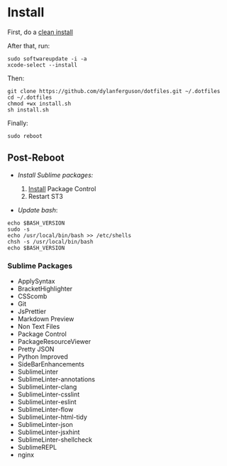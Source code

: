# Install
First, do a [clean install](https://www.imore.com/how-do-clean-install-macos)

After that, run: 
```shell
sudo softwareupdate -i -a
xcode-select --install
```

Then:
```shell
git clone https://github.com/dylanferguson/dotfiles.git ~/.dotfiles
cd ~/.dotfiles
chmod +wx install.sh
sh install.sh
```

Finally:
```shell
sudo reboot
```

## Post-Reboot
- *Install Sublime packages:*
    1. [Install](https://packagecontrol.io/installation) Package Control
    2. Restart ST3

- *Update bash*: 
```shell
echo $BASH_VERSION
sudo -s
echo /usr/local/bin/bash >> /etc/shells
chsh -s /usr/local/bin/bash
echo $BASH_VERSION
```

### Sublime Packages
 - ApplySyntax
 - BracketHighlighter
 - CSScomb
 - Git
 - JsPrettier
 - Markdown Preview
 - Non Text Files
 - Package Control
 - PackageResourceViewer
 - Pretty JSON
 - Python Improved
 - SideBarEnhancements
 - SublimeLinter
 - SublimeLinter-annotations
 - SublimeLinter-clang
 - SublimeLinter-csslint
 - SublimeLinter-eslint
 - SublimeLinter-flow
 - SublimeLinter-html-tidy
 - SublimeLinter-json
 - SublimeLinter-jsxhint
 - SublimeLinter-shellcheck
 - SublimeREPL
 - nginx